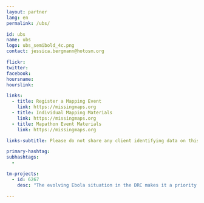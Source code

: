 ```yaml
---
layout: partner
lang: en
permalink: /ubs/

id: ubs
name: ubs
logo: ubs_semibold_4c.png
contact: jessica.bergmann@hotosm.org

flickr: 
twitter: 
facebook: 
hoursname:
hourslink:

links:
  - title: Register a Mapping Event
    link: https://missingmaps.org
  - title: Individual Mapping Materials
    link: https://missingmaps.org
  - title: Mapathon Event Materials
    link: https://missingmaps.org

links-subtitle: Please do not share any client identifying data on this site.

primary-hashtag: 
subhashtags:
  - 

tm-projects:
  - id: 6267
    desc: "The evolving Ebola situation in the DRC makes it a priority to map all tracks, pathways, health facilities and other infrastructure in towns and villages serving the borders. There is a severe lack of up-to-date and detailed maps of this area available to those involved in the fight to contain the potential outbreak."

---
```

